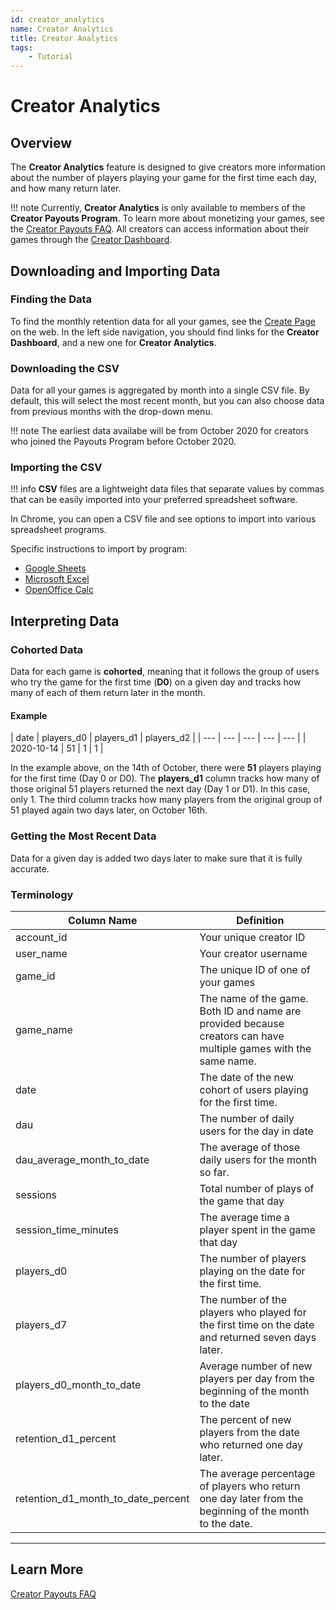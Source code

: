```yaml
---
id: creator_analytics
name: Creator Analytics
title: Creator Analytics
tags:
    - Tutorial
---
```


# Creator Analytics

## Overview

The **Creator Analytics** feature is designed to give creators more information about the number of players playing your game for the first time each day, and how many return later.

!!! note
    Currently, **Creator Analytics** is only available to members of the **Creator Payouts Program**. To learn more about monetizing your games, see the [Creator Payouts FAQ](https://support.coregames.com/hc/en-us/articles/360051489213-Creator-Payouts-FAQ). All creators can access information about their games through the [Creator Dashboard](https://www.coregames.com/creator-dashboard).

## Downloading and Importing Data

### Finding the Data

To find the monthly retention data for all your games, see the [Create Page](https://www.coregames.com/create) on the web. In the left side navigation, you should find links for the **Creator Dashboard**, and a new one for **Creator Analytics**.

### Downloading the CSV

Data for all your games is aggregated by month into a single CSV file. By default, this will select the most recent month, but you can also choose data from previous months with the drop-down menu.

!!! note
    The earliest data availabe will be from October 2020 for creators who joined the Payouts Program before October 2020.

### Importing the CSV

!!! info
    **CSV** files are a lightweight data files that separate values by commas that can be easily imported into your preferred spreadsheet software.

In Chrome, you can open a CSV file and see options to import into various spreadsheet programs.

Specific instructions to import by program:

- [Google Sheets](https://support.google.com/docs/answer/40608?co=GENIE.Platform%3DDesktop&hl=en)
- [Microsoft Excel](https://support.microsoft.com/en-us/office/import-or-export-text-txt-or-csv-files-5250ac4c-663c-47ce-937b-339e391393ba)
- [OpenOffice Calc](https://smallbusiness.chron.com/import-csv-file-openoffice-79038.html)

## Interpreting Data

### Cohorted Data

Data for each game is **cohorted**, meaning that it follows the group of users who try the game for the first time (**D0**) on a given day and tracks how many of each of them return later in the month.

#### Example

| date |  players_d0 | players_d1 | players_d2 |
| --- | --- | --- | --- | --- |
| 2020-10-14 |  51 | 1 | 1 |

In the example above, on the 14th of October, there were **51** players playing for the first time (Day 0 or D0). The **players_d1** column tracks how many of those original 51 players returned the next day (Day 1 or D1). In this case, only 1. The third column tracks how many players from the original group of 51 played again two days later, on October 16th.

### Getting the Most Recent Data

Data for a given day is added two days later to make sure that it is fully accurate.

### Terminology

|  Column Name | Definition |
| --- | --- |
|  account_id | Your unique creator ID |
|  user_name | Your creator username |
|  game_id | The unique ID of one of your games |
|  game_name | The name of the game. Both ID and name are provided because creators can have multiple games with the same name. |
|  date | The date of the new cohort of users playing for the first time. |
|  dau | The number of daily users for the day in date |
|  dau_average_month_to_date | The average of those daily users for the month so far. |
|  sessions | Total number of plays of the game that day |
|  session_time_minutes | The average time a player spent in the game that day |
|  players_d0 | The number of players playing on the date for the first time. |
|  players_d7 | The number of the players who played for the first time on the date and returned seven days later. |
|  players_d0_month_to_date | Average number of new players per day from the beginning of the month to the date |
|  retention_d1_percent | The percent of new players from the date who returned one day later. |
|  retention_d1_month_to_date_percent | The average percentage of players who return one day later from the beginning of the month to the date. |

---

## Learn More

[Creator Payouts FAQ](https://support.coregames.com/hc/en-us/articles/)
